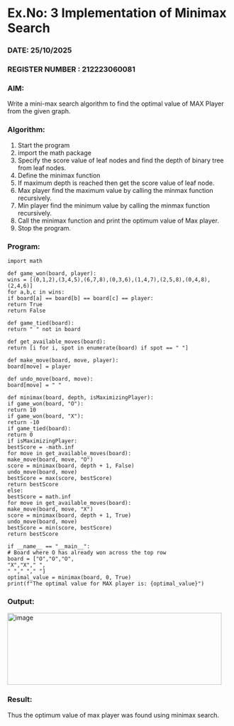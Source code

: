 # Ex.No: 3 Implementation of Minimax Search
### DATE: 25/10/2025
### REGISTER NUMBER : 212223060081
### AIM:
Write a mini-max search algorithm to find the optimal value of MAX Player from the given graph.
### Algorithm:
1. Start the program
2. import the math package
3. Specify the score value of leaf nodes and find the depth of binary tree from leaf nodes.
4. Define the minimax function
5. If maximum depth is reached then get the score value of leaf node.
6. Max player find the maximum value by calling the minmax function recursively.
7. Min player find the minimum value by calling the minmax function recursively.
8. Call the minimax function and print the optimum value of Max player.
9. Stop the program.

### Program:
~~~
import math

def game_won(board, player):
wins = [(0,1,2),(3,4,5),(6,7,8),(0,3,6),(1,4,7),(2,5,8),(0,4,8),(2,4,6)]
for a,b,c in wins:
if board[a] == board[b] == board[c] == player:
return True
return False

def game_tied(board):
return " " not in board

def get_available_moves(board):
return [i for i, spot in enumerate(board) if spot == " "]

def make_move(board, move, player):
board[move] = player

def undo_move(board, move):
board[move] = " "

def minimax(board, depth, isMaximizingPlayer):
if game_won(board, "O"):
return 10
if game_won(board, "X"):
return -10
if game_tied(board):
return 0
if isMaximizingPlayer:
bestScore = -math.inf
for move in get_available_moves(board):
make_move(board, move, "O")
score = minimax(board, depth + 1, False)
undo_move(board, move)
bestScore = max(score, bestScore)
return bestScore
else:
bestScore = math.inf
for move in get_available_moves(board):
make_move(board, move, "X")
score = minimax(board, depth + 1, True)
undo_move(board, move)
bestScore = min(score, bestScore)
return bestScore

if __name__ == "__main__":
# Board where O has already won across the top row
board = ["O","O","O",
"X","X"," ",
" "," "," "]
optimal_value = minimax(board, 0, True)
print(f"The optimal value for MAX player is: {optimal_value}")
~~~

### Output:

<img width="483" height="162" alt="image" src="https://github.com/user-attachments/assets/b6e411c1-ae15-46fb-bf83-d77f58d13a71" />




### Result:
Thus the optimum value of max player was found using minimax search.
